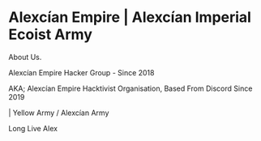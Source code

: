 # Alexcían Empire | Alexcían Imperial Ecoist Army 
About Us. 

Alexcían Empire Hacker Group - Since 2018 <p>
AKA; Alexcían Empire Hacktivist Organisation, Based From Discord Since 2019 <p>
| Yellow Army / Alexcían Army 

Long Live Alex 
